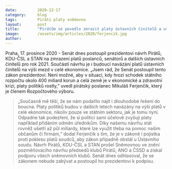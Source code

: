 ```yaml
---
date:         2020-12-17
category:     blog
tags:         Piráti platy sněmovna
layout:       post
title:        "Pirátům se povedlo zmrazit platy ústavních činitelů a ušetřit státu půl miliardy. Návrh prošel Senátem"
image:        /assets/img/articles/2020/ferjencik.jpg
author:       
---
```


Praha, 17. prosince 2020 - Senát dnes postoupil prezidentovi návrh Pirátů, KDU-ČSL a STAN na zmrazení platů poslanců, senátorů a dalších ústavních činitelů pro rok 2021. Součástí návrhu je i budoucí navázání platů ústavních činitelů na výši mezd v celé ekonomice. „Jsem rád, že Senát postoupil tento zákon prezidentovi. Není možné, aby v situaci, kdy hrozí schodek státního rozpočtu okolo 400 miliard korun a celá země je v ekonomické a zdravotní krizi, platy politiků rostly,” uvedl pirátský poslanec Mikuláš Ferjenčík, který je členem Rozpočtového výboru. 


>  „Současně mě těší, že se nám podařilo najít i dlouhodobé řešení do boucna. Platy politiků budou v dalších letech navázány na výši platů v celé ekonomice, nikoliv pouze ve státním sektoru, jak je tomu nyní. Odpadne tak podezření, že si politici sami účelově zvyšují platy například přidáním odměn úředníkům. Díky našemu návrhu stát rovněž ušetří až půl miliardy, které lze využít třeba na pomoc našim občanům či firmám,“ dodal Ferjenčík s tím, že je v zákoně i pojistka proti poklesu platů soudců, aby zákon případně obstál u Ústavního soudu. Návrh Pirátů, KDU-ČSL a STAN prošel Sněmovnou ve znění pozměňovacího návrhu předsedů klubů Pirátů, ANO a ČSSD a získal podporu všech sněmovních klubů. Senát dnes odhlasoval, že se zákonem nebude zabývat a postoupil ho prezidentovi k podpisu.   
